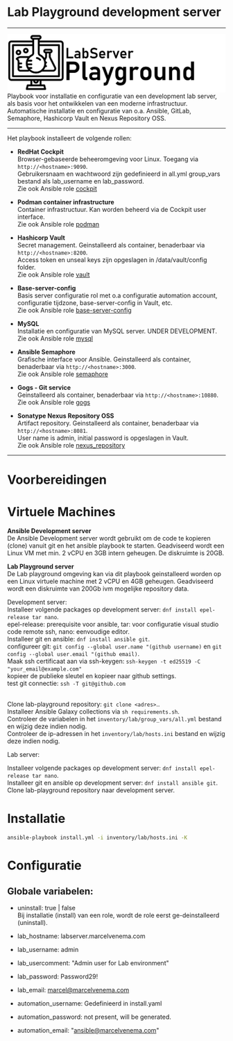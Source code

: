 # Lab Playground development server

***

<img src="media/logo_lab.png" align="left"/>
Playbook voor installatie en configuratie van een development lab server, als basis voor het ontwikkelen van een moderne infrastructuur. Automatische installatie en configuratie van o.a. Ansible, GitLab, Semaphore, Hashicorp Vault en Nexus Repository OSS.

***


Het playbook installeert de volgende rollen:

- **RedHat Cockpit**<br/>
  Browser-gebaseerde beheeromgeving voor Linux. Toegang via `http://<hostname>:9090`.<br/>
  Gebruikersnaam en wachtwoord zijn gedefinieerd in all.yml group_vars bestand als lab_username en lab_password.<br/>
  Zie ook Ansible role [cockpit](roles/cockpit/README.md)<br/>

- **Podman container infrastructure**<br/>
  Container infrastructuur. Kan worden beheerd via de Cockpit user interface.<br/>
  Zie ook Ansible role [podman](roles/podman/README.md)<br/>

- **Hashicorp Vault**<br/>
  Secret management. Geinstalleerd als container, benaderbaar via `http://<hostname>:8200`.<br/>
  Access token en unseal keys zijn opgeslagen in /data/vault/config folder.<br/>
  Zie ook Ansible role [vault](roles/vault/README.md)<br/>

- **Base-server-config**<br/>
  Basis server configuratie rol met o.a configuratie automation account, configuratie tijdzone, base-server-config in Vault, etc.<br/>
  Zie ook Ansible role [base-server-config](roles/base-server-config/README.md)<br/>

- **MySQL**<br/>
  Installatie en configuratie van MySQL server. UNDER DEVELOPMENT.<br/>
  Zie ook Ansible role [mysql](roles/mysql/README.md)<br/>

- **Ansible Semaphore**<br/>
  Grafische interface voor Ansible. Geinstalleerd als container, benaderbaar via `http://<hostname>:3000`.<br/>
  Zie ook Ansible role [semaphore](roles/semaphore/README.md)<br/>

- **Gogs - Git service**<br/>
  Geinstalleerd als container, benaderbaar via `http://<hostname>:10880`.<br/>
  Zie ook Ansible role [gogs](roles/gogs/README.md)<br/>

- **Sonatype Nexus Repository OSS**<br/>
  Artifact repository. Geinstalleerd als container, benaderbaar via `http://<hostname>:8081`.<br/>
  User name is admin, initial password is opgeslagen in Vault.<br/>
  Zie ook Ansible role [nexus_repository](roles/nexus_repository/README.md)<br/>


***

# Voorbereidingen

# Virtuele Machines

**Ansible Development server**<br/>
De Ansible Development server wordt gebruikt om de code te kopieren (clone) vanuit git en het ansible playbook te starten. Geadviseerd wordt een Linux VM met min. 2 vCPU en 3GB intern geheugen. De diskruimte is 20GB.<br/>

**Lab Playground server**<br/>
De Lab playground omgeving kan via dit playbook geinstalleerd worden op een Linux virtuele machine met 2 vCPU en 4GB geheugen. Geadviseerd wordt een diskruimte van 200Gb ivm mogelijke repository data.<br/>

Development server:<br/>
Installeer volgende packages op development server: `dnf install epel-release tar nano`.<br/>
epel-release: prerequisite voor ansible, tar: voor configuratie visual studio code remote ssh, nano: eenvoudige editor.<br/>
Installeer git en ansible: `dnf install ansible git`.<br/>
configureer git: `git config --global user.name "(github username)` en `git config --global user.email "(github email)`.<br/>
Maak ssh certificaat aan via ssh-keygen: `ssh-keygen -t ed25519 -C "your_email@example.com"`<br/>
kopieer de publieke sleutel en kopieer naar github settings.<br/>
test git connectie: `ssh -T git@github.com`<br/>
<br/>

Clone lab-playground repository: `git clone <adres>`..<br/>
Installeer Ansible Galaxy collections via `sh requirements.sh`.<br/>
Controleer de variabelen in het `inventory/lab/group_vars/all.yml` bestand en wijzig deze indien nodig.<br/>
Controleer de ip-adressen in het `inventory/lab/hosts.ini` bestand en wijzig deze indien nodig.<br/> 


Lab server:<br/>

Installeer volgende packages op development server: `dnf install epel-release tar nano`.<br/>
Installeer git en ansible op development server: `dnf install ansible git`.<br/>
Clone lab-playground repository naar development server.<br/>





# Installatie

```bash
ansible-playbook install.yml -i inventory/lab/hosts.ini -K
```

# Configuratie


## Globale variabelen:

- uninstall: true | false<br/>
  Bij installatie (install) van een role, wordt de role eerst ge-deinstalleerd (uninstall).<br/>


- lab_hostname: labserver.marcelvenema.com<br/>
- lab_username: admin<br/>
- lab_usercomment: "Admin user for Lab environment"<br/>
- lab_password: Password29!<br/>
- lab_email: marcel@marcelvenema.com<br/>

- automation_username: Gedefinieerd in install.yaml<br/>
- automation_password: not present, will be generated.<br/>
- automation_email: "ansible@marcelvenema.com"<br/>

